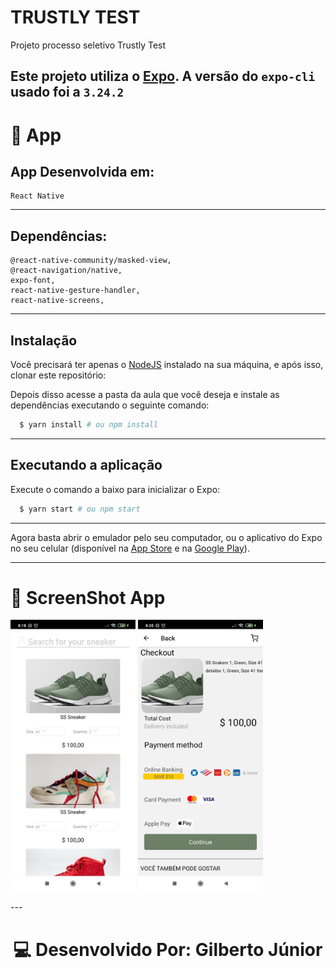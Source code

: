 # TRUSTLY TEST

Projeto processo seletivo Trustly Test

Este projeto utiliza o [Expo](https://expo.io/). A versão do `expo-cli` usado foi a `3.24.2`
---
# 📱 App
## App Desenvolvida em:
    React Native
---
## Dependências: 

    @react-native-community/masked-view,
    @react-navigation/native,
    expo-font,
    react-native-gesture-handler,
    react-native-screens,
---
## Instalação

Você precisará ter apenas o [NodeJS](https://nodejs.org) instalado na sua máquina, e após isso, clonar este repositório:


Depois disso acesse a pasta da aula que você deseja e instale as dependências executando o seguinte comando:
```sh
  $ yarn install # ou npm install
```
---
## Executando a aplicação

Execute o comando a baixo para inicializar o Expo:
```sh
  $ yarn start # ou npm start
```
---
Agora basta abrir o emulador pelo seu computador, ou o aplicativo do Expo no seu celular (disponível na [App Store](https://apps.apple.com/br/app/expo-client/id982107779) e na [Google Play](https://play.google.com/store/apps/details?id=host.exp.exponent&hl=pt_BR)).

---

# 📱 ScreenShot App
<p align="left">
<img src="./src/assets/01.jpeg" width="200">
<img src="./src/assets/02.jpg" width="200">
</p>
---
<h1 align="center">💻 Desenvolvido Por: Gilberto Júnior</h1>
